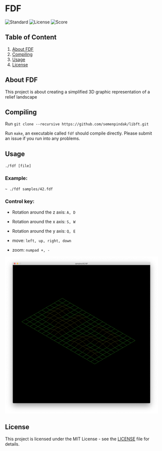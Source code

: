 # FDF

![Standard](https://img.shields.io/badge/standart-ANSI%20C11-lightgrey.svg)
![License](https://img.shields.io/badge/license-MIT-blue.svg)
![Score](https://img.shields.io/badge/school21-course%20project-brightgreen.svg)

## Table of Content

1. [About FDF](#about-fillit)
2. [Compiling](#compiling)
3. [Usage](#usage)
4. [License](#license)

## About FDF <a name="about-FDF"></a>

This project is about creating a simplified 3D graphic representation of a relief landscape

## Compiling <a name="Compiling"></a>

Run `git clone --recursive https://github.com/semenpindak/libft.git`

Run `make`, an executable called `fdf` should compile directly. Please submit an issue if you run into any problems.

## Usage <a name="Usage"></a>

`./fdf [file]`

### Example:

`~ ./fdf samples/42.fdf`

### Control key:

- Rotation around the z axis: `A, D`</p>
- Rotation around the x axis: `S, W`</p>
- Rotation around the y axis: `Q, E`</p>
- move:				        `left, up, right, down`</p>
- zoom:				         `numpad +, -`</p>

<img src="screenshot/sample42.png" width="600">

## License <a name="license"></a>

This project is licensed under the MIT License - see the [LICENSE](https://github.com/semenpindak/FDF/blob/master/LICENSE)
file for details.

